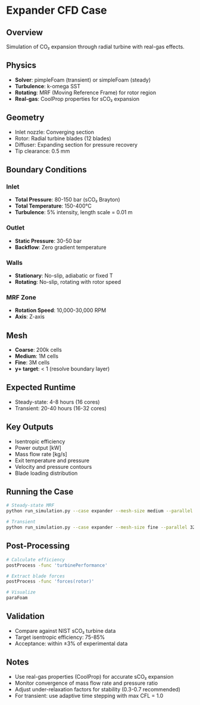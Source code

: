 # Expander CFD Case

## Overview

Simulation of CO₂ expansion through radial turbine with real-gas effects.

## Physics

- **Solver**: pimpleFoam (transient) or simpleFoam (steady)
- **Turbulence**: k-omega SST
- **Rotating**: MRF (Moving Reference Frame) for rotor region
- **Real-gas**: CoolProp properties for sCO₂ expansion

## Geometry

- Inlet nozzle: Converging section
- Rotor: Radial turbine blades (12 blades)
- Diffuser: Expanding section for pressure recovery
- Tip clearance: 0.5 mm

## Boundary Conditions

### Inlet
- **Total Pressure**: 80-150 bar (sCO₂ Brayton)
- **Total Temperature**: 150-400°C
- **Turbulence**: 5% intensity, length scale = 0.01 m

### Outlet
- **Static Pressure**: 30-50 bar
- **Backflow**: Zero gradient temperature

### Walls
- **Stationary**: No-slip, adiabatic or fixed T
- **Rotating**: No-slip, rotating with rotor speed

### MRF Zone
- **Rotation Speed**: 10,000-30,000 RPM
- **Axis**: Z-axis

## Mesh

- **Coarse**: 200k cells
- **Medium**: 1M cells
- **Fine**: 3M cells
- **y+ target**: < 1 (resolve boundary layer)

## Expected Runtime

- Steady-state: 4-8 hours (16 cores)
- Transient: 20-40 hours (16-32 cores)

## Key Outputs

- Isentropic efficiency
- Power output [kW]
- Mass flow rate [kg/s]
- Exit temperature and pressure
- Velocity and pressure contours
- Blade loading distribution

## Running the Case

```bash
# Steady-state MRF
python run_simulation.py --case expander --mesh-size medium --parallel 16

# Transient
python run_simulation.py --case expander --mesh-size fine --parallel 32 --transient
```

## Post-Processing

```bash
# Calculate efficiency
postProcess -func 'turbinePerformance'

# Extract blade forces
postProcess -func 'forces(rotor)'

# Visualize
paraFoam
```

## Validation

- Compare against NIST sCO₂ turbine data
- Target isentropic efficiency: 75-85%
- Acceptance: within ±3% of experimental data

## Notes

- Use real-gas properties (CoolProp) for accurate sCO₂ expansion
- Monitor convergence of mass flow rate and pressure ratio
- Adjust under-relaxation factors for stability (0.3-0.7 recommended)
- For transient: use adaptive time stepping with max CFL = 1.0
